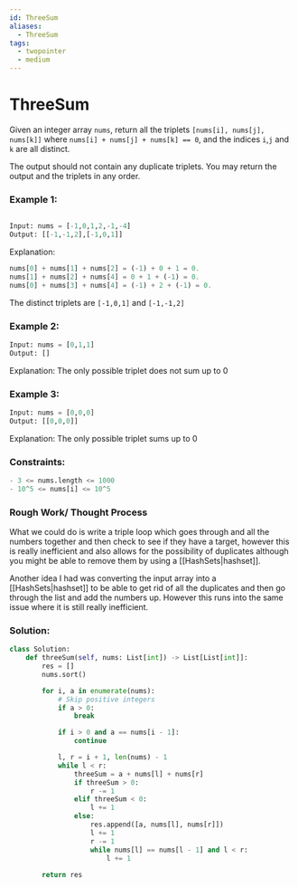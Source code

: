 ```yaml
---
id: ThreeSum
aliases:
  - ThreeSum
tags:
  - twopointer
  - medium
---
```


# ThreeSum

Given an integer array `nums`, return all the triplets `[nums[i], nums[j], nums[k]]` where `nums[i] + nums[j] + nums[k] == 0`, and the indices `i`,`j` and `k` are all distinct. 

The output should not contain any duplicate triplets. You may return the output and the triplets in any order. 

### Example 1: 
```python 

Input: nums = [-1,0,1,2,-1,-4]
Output: [[-1,-1,2],[-1,0,1]]
```

Explanation: 
```python 
nums[0] + nums[1] + nums[2] = (-1) + 0 + 1 = 0.
nums[1] + nums[2] + nums[4] = 0 + 1 + (-1) = 0.
nums[0] + nums[3] + nums[4] = (-1) + 2 + (-1) = 0.
```
The distinct triplets are `[-1,0,1]` and `[-1,-1,2]`

### Example 2: 
```python
Input: nums = [0,1,1]
Output: []
```

Explanation: The only possible triplet does not sum up to 0 

### Example 3: 
```python
Input: nums = [0,0,0]
Output: [[0,0,0]]
```
Explanation: The only possible triplet sums up to 0 

### Constraints: 
```python
- 3 <= nums.length <= 1000 
- 10^5 <= nums[i] <= 10^5
```
### Rough Work/ Thought Process 
 
What we could do is write a triple loop which goes through and all the numbers together and then check to see if they have a target, however this is really inefficient and also allows for the possibility of duplicates although you might be able to remove them by using a [[HashSets|hashset]]. 

Another idea I had was converting the input array into a [[HashSets|hashset]] to be able to get rid of all the duplicates and then go through the list and add the numbers up. However this runs into the same issue where it is still really inefficient. 

### Solution: 
```python
class Solution:
    def threeSum(self, nums: List[int]) -> List[List[int]]:
        res = []
        nums.sort()

        for i, a in enumerate(nums):
            # Skip positive integers
            if a > 0:
                break

            if i > 0 and a == nums[i - 1]:
                continue

            l, r = i + 1, len(nums) - 1
            while l < r:
                threeSum = a + nums[l] + nums[r]
                if threeSum > 0:
                    r -= 1
                elif threeSum < 0:
                    l += 1
                else:
                    res.append([a, nums[l], nums[r]])
                    l += 1
                    r -= 1
                    while nums[l] == nums[l - 1] and l < r:
                        l += 1
                        
        return res
```
